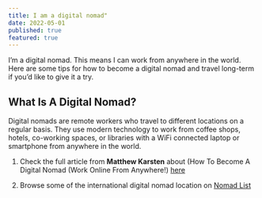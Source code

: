 ```yaml
---
title: I am a digital nomad"
date: 2022-05-01
published: true
featured: true
---
```



I’m a digital nomad. This means I can work from anywhere in the world. Here are some tips for how to become a digital nomad and travel long-term if you’d like to give it a try.


## What Is A Digital Nomad?

Digital nomads are remote workers who travel to different locations on a regular basis. They use modern technology to work from coffee shops, hotels, co-working spaces, or libraries with a WiFi connected laptop or smartphone from anywhere in the world.

1. Check the full article from **Matthew Karsten** about (How To Become A Digital Nomad (Work Online From Anywhere!) [here](https://expertvagabond.com/digital-nomad-tips/)

2. Browse some of the international digital nomad location on [Nomad List](https://nomadlist.com/)


